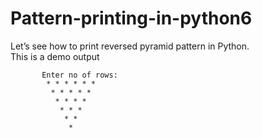 # Pattern-printing-in-python6

Let’s see how to print reversed pyramid pattern in Python.  
This is a demo output

           Enter no of rows:
            * * * * * * 
             * * * * * 
              * * * * 
               * * * 
                * * 
                 * 
